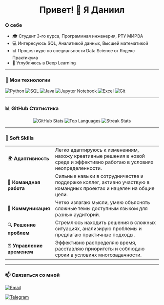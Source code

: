 <h1 align="center">Привет! &#128075; Я Даниил</h1>

### О себе
- 🎓 Студент 3-го курса, Программная инженерия, РТУ МИРЭА
- 💻 Интересуюсь SQL, Аналитикой данных, Высшей математикой
- 📊 Прошел курс по специальности Data Science от Яндекс Практикума
- 🤖 Углубляюсь в Deep Learning

---

### 🔧 Мои технологии
![Python](https://img.shields.io/badge/Python-3776AB?style=for-the-badge&logo=python&logoColor=white)
![SQL](https://img.shields.io/badge/SQL-00758F?style=for-the-badge&logo=database&logoColor=white)
![Java](https://img.shields.io/badge/Java-007396?style=for-the-badge&logo=java&logoColor=white)
![Jupyter Notebook](https://img.shields.io/badge/Jupyter-FA8C00?style=for-the-badge&logo=jupyter&logoColor=white)
![Excel](https://img.shields.io/badge/Excel-217346?style=for-the-badge&logo=microsoft-excel&logoColor=white)
![Git](https://img.shields.io/badge/Git-F05032?style=for-the-badge&logo=git&logoColor=white)

---
### 📊 GitHub Статистика

<p align="center">
  <img src="https://github-readme-stats.vercel.app/api?username=TheGhostlyGuru&show_icons=true&theme=radical" alt="GitHub Stats" />
  <img src="https://github-readme-stats.vercel.app/api/top-langs/?username=TheGhostlyGuru&layout=compact&theme=radical" alt="Top Languages" />
  <img src="https://github-readme-streak-stats.herokuapp.com/?user=TheGhostlyGuru&theme=radical" alt="Streak Stats" />
</p>

---
### 💼 Soft Skills

<table>
  <tr>
    <td>🌍 <b>Адаптивность</b></td>
    <td>Легко адаптируюсь к изменениям, нахожу креативные решения в новой среде и эффективно работаю в условиях неопределенности.</td>
  </tr>
  <tr>
    <td>🤝 <b>Командная работа</b></td>
    <td>Сильные навыки в сотрудничестве и поддержке коллег, активно участвую в командных проектах и нацелен на общие цели.</td>
  </tr>
  <tr>
    <td>💬 <b>Коммуникация</b></td>
    <td>Четко излагаю мысли, умею объяснять сложные темы доступным языком для разных аудиторий.</td>
  </tr>
  <tr>
    <td>🔍 <b>Решение проблем</b></td>
    <td>Стремлюсь находить решения в сложных ситуациях, анализирую проблемы и предлагаю практичные подходы.</td>
  </tr>
  <tr>
    <td>⏰ <b>Управление временем</b></td>
    <td>Эффективно распределяю время, расставляю приоритеты и соблюдаю сроки в условиях многозадачности.</td>
  </tr>
</table>

---

### 📫 Связаться со мной
[![Email](https://img.shields.io/badge/Email-danyasergeev2004@gmail.com-D14836?style=for-the-badge&logo=gmail&logoColor=white)](mailto:danyasergeev2004@gmail.com)

[![Telegram](https://img.shields.io/badge/Telegram-TheGhostlyGuru-2CA5E0?style=for-the-badge&logo=telegram&logoColor=white)](https://t.me/TheGhostlyGuru)
